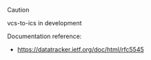 > [!CAUTION]
> vcs-to-ics in development

Documentation reference:
- https://datatracker.ietf.org/doc/html/rfc5545